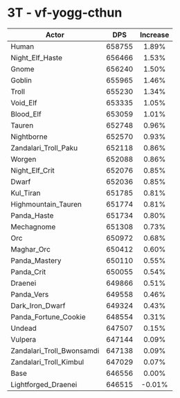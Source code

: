 # 3T - vf-yogg-cthun
| Actor | DPS | Increase |
|---|:---:|:---:|
|Human|658755|1.89%|
|Night_Elf_Haste|656466|1.53%|
|Gnome|656240|1.50%|
|Goblin|655965|1.46%|
|Troll|655230|1.34%|
|Void_Elf|653335|1.05%|
|Blood_Elf|653059|1.01%|
|Tauren|652748|0.96%|
|Nightborne|652570|0.93%|
|Zandalari_Troll_Paku|652118|0.86%|
|Worgen|652088|0.86%|
|Night_Elf_Crit|652076|0.85%|
|Dwarf|652036|0.85%|
|Kul_Tiran|651785|0.81%|
|Highmountain_Tauren|651774|0.81%|
|Panda_Haste|651734|0.80%|
|Mechagnome|651308|0.73%|
|Orc|650972|0.68%|
|Maghar_Orc|650412|0.60%|
|Panda_Mastery|650110|0.55%|
|Panda_Crit|650055|0.54%|
|Draenei|649866|0.51%|
|Panda_Vers|649558|0.46%|
|Dark_Iron_Dwarf|649324|0.43%|
|Panda_Fortune_Cookie|648554|0.31%|
|Undead|647507|0.15%|
|Vulpera|647144|0.09%|
|Zandalari_Troll_Bwonsamdi|647138|0.09%|
|Zandalari_Troll_Kimbul|647029|0.07%|
|Base|646556|0.00%|
|Lightforged_Draenei|646515|-0.01%|
